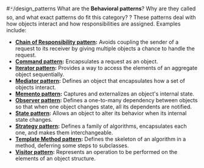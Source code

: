 #🃏/design_patterns
What are the **Behavioral patterns**? Why are they called so, and what exact patterns do fit this category?
?
These patterns deal with how objects interact and how responsibilities are assigned. Examples include:
* **[Chain of Responsibility pattern](Chain%20of%20Responsibility%20pattern.md):** Avoids coupling the sender of a request to its receiver by giving multiple objects a chance to handle the request.
* **[Command pattern](Command%20pattern.md):** Encapsulates a request as an object.
* **[Iterator pattern](Iterator%20pattern.md):** Provides a way to access the elements of an aggregate object sequentially.
* **[Mediator pattern](Mediator%20pattern.md):** Defines an object that encapsulates how a set of objects interact.
* **[Memento pattern](Memento%20pattern.md):** Captures and externalizes an object's internal state.
* **[Observer pattern](Observer%20pattern.md):** Defines a one-to-many dependency between objects so that when one object changes state, all its dependents are notified.
* **[State pattern](State%20pattern.md):** Allows an object to alter its behavior when its internal state changes.
* **[Strategy pattern](Strategy%20pattern.md):** Defines a family of algorithms, encapsulates each one, and makes them interchangeable.
* **[Template Method pattern](Template%20Method%20pattern.md):** Defines the skeleton of an algorithm in a method, deferring some steps to subclasses.
* **[Visitor pattern](Visitor%20pattern.md):** Represents an operation to be performed on the elements of an object structure.

